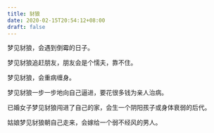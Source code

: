 ```yaml
---
title: 豺狼
date: 2020-02-15T20:54:12+08:00
draft: false
---
```


梦见豺狼，会遇到倒霉的日子。


梦见豺狼追赶朋友，朋友会是个懦夫，靠不住。


梦见豺狼，会重病缠身。


梦见豺狼一步一步地向自己逼进，要花很多钱为亲人治病。


已婚女子梦见豺狼闯进了自己的家，会生一个阴阳孩子或身体衰弱的后代。


姑娘梦见豺狼朝自己走来，会嫁给一个弱不经风的男人。
